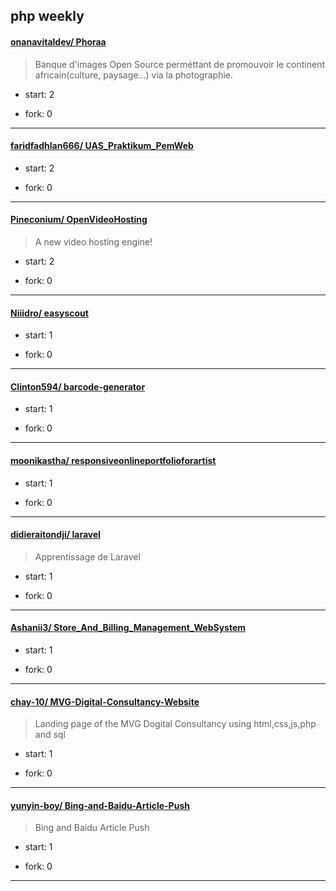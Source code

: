 ## php weekly

#### [onanavitaldev/ Phoraa](https://github.com/onanavitaldev/Phoraa)
>  Banque d'images Open Source perméttant de promouvoir le continent africain(culture, paysage...) via la photographie.
+ start: 2
+ fork: 0
---
#### [faridfadhlan666/ UAS_Praktikum_PemWeb](https://github.com/faridfadhlan666/UAS_Praktikum_PemWeb)
>  
+ start: 2
+ fork: 0
---
#### [Pineconium/ OpenVideoHosting](https://github.com/Pineconium/OpenVideoHosting)
>  A new video hosting engine!
+ start: 2
+ fork: 0
---
#### [Niiidro/ easyscout](https://github.com/Niiidro/easyscout)
>  
+ start: 1
+ fork: 0
---
#### [Clinton594/ barcode-generator](https://github.com/Clinton594/barcode-generator)
>  
+ start: 1
+ fork: 0
---
#### [moonikastha/ responsiveonlineportfolioforartist](https://github.com/moonikastha/responsiveonlineportfolioforartist)
>  
+ start: 1
+ fork: 0
---
#### [didieraitondji/ laravel](https://github.com/didieraitondji/laravel)
>  Apprentissage de Laravel
+ start: 1
+ fork: 0
---
#### [Ashanii3/ Store_And_Billing_Management_WebSystem](https://github.com/Ashanii3/Store_And_Billing_Management_WebSystem)
>  
+ start: 1
+ fork: 0
---
#### [chay-10/ MVG-Digital-Consultancy-Website](https://github.com/chay-10/MVG-Digital-Consultancy-Website)
>  Landing page of the MVG Dogital Consultancy using html,css,js,php and sql
+ start: 1
+ fork: 0
---
#### [yunyin-boy/ Bing-and-Baidu-Article-Push](https://github.com/yunyin-boy/Bing-and-Baidu-Article-Push)
>  Bing and Baidu Article Push
+ start: 1
+ fork: 0
---